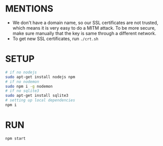 # MENTIONS
* We don't have a domain name, so our SSL certificates are not trusted, which means it is very easy to do a MITM attack. To be more secure, make sure manually that the key is same through a different network.
* To get new SSL certificates, run `./crt.sh`

# SETUP
```bash
# if no nodejs
sudo apt-get install nodejs npm
# if no nodemon
sudo npm i -g nodemon
# if no sqlite3
sudo apt-get install sqlite3
# setting up local dependencies
npm i
```

# RUN
```bash
npm start
```
